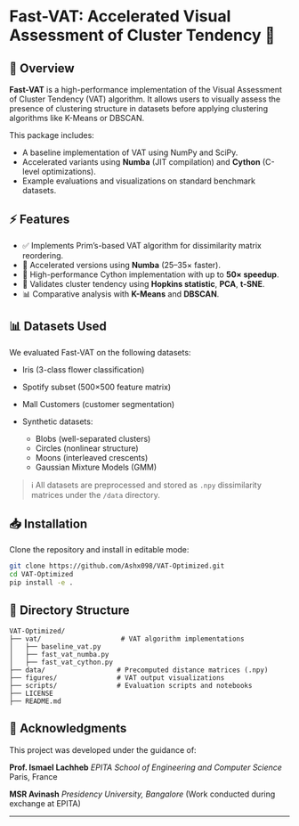# Fast-VAT: Accelerated Visual Assessment of Cluster Tendency 🚀

## 📌 Overview

**Fast-VAT** is a high-performance implementation of the Visual Assessment of Cluster Tendency (VAT) algorithm. It allows users to visually assess the presence of clustering structure in datasets before applying clustering algorithms like K-Means or DBSCAN.

This package includes:

* A baseline implementation of VAT using NumPy and SciPy.
* Accelerated variants using **Numba** (JIT compilation) and **Cython** (C-level optimizations).
* Example evaluations and visualizations on standard benchmark datasets.

## ⚡ Features

* ✅ Implements Prim’s-based VAT algorithm for dissimilarity matrix reordering.
* 🚀 Accelerated versions using **Numba** (25–35× faster).
* 🧪 High-performance Cython implementation with up to **50× speedup**.
* 🎯 Validates cluster tendency using **Hopkins statistic**, **PCA**, **t-SNE**.
* 📊 Comparative analysis with **K-Means** and **DBSCAN**.

## 📊 Datasets Used

We evaluated Fast-VAT on the following datasets:

* Iris (3-class flower classification)
* Spotify subset (500×500 feature matrix)
* Mall Customers (customer segmentation)
* Synthetic datasets:

  * Blobs (well-separated clusters)
  * Circles (nonlinear structure)
  * Moons (interleaved crescents)
  * Gaussian Mixture Models (GMM)

> ℹ️ All datasets are preprocessed and stored as `.npy` dissimilarity matrices under the `/data` directory.

## 📥 Installation

Clone the repository and install in editable mode:

```bash
git clone https://github.com/Ashx098/VAT-Optimized.git
cd VAT-Optimized
pip install -e .
```

## 📁 Directory Structure

```
VAT-Optimized/
├── vat/                    # VAT algorithm implementations
│   ├── baseline_vat.py
│   ├── fast_vat_numba.py
│   ├── fast_vat_cython.py
├── data/                  # Precomputed distance matrices (.npy)
├── figures/               # VAT output visualizations
├── scripts/               # Evaluation scripts and notebooks
├── LICENSE
├── README.md
```

## 🙏 Acknowledgments

This project was developed under the guidance of:

**Prof. Ismael Lachheb**
*EPITA School of Engineering and Computer Science*
Paris, France

**MSR Avinash**
*Presidency University, Bangalore* (Work conducted during exchange at EPITA)

---

